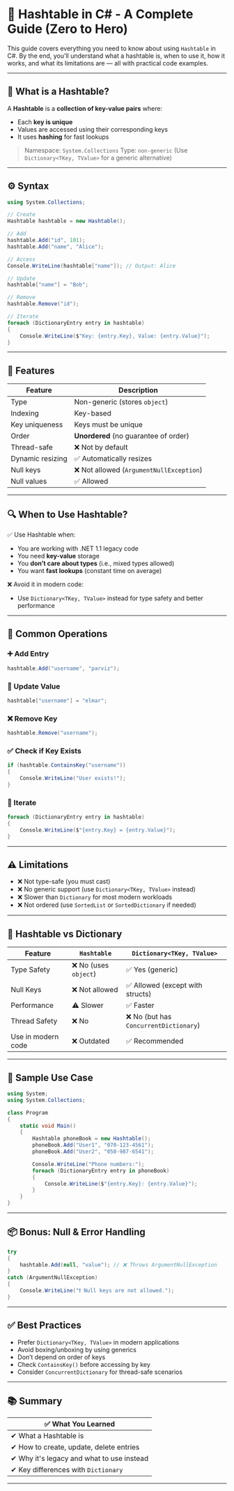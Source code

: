 ﻿# 🔐 Hashtable in C# - A Complete Guide (Zero to Hero)

This guide covers everything you need to know about using `Hashtable` in C#. By the end, you'll understand what a hashtable is, when to use it, how it works, and what its limitations are — all with practical code examples.

---

## 📘 What is a Hashtable?

A **Hashtable** is a **collection of key-value pairs** where:

* Each **key is unique**
* Values are accessed using their corresponding keys
* It uses **hashing** for fast lookups

> Namespace: `System.Collections`
> Type: `non-generic` (Use `Dictionary<TKey, TValue>` for a generic alternative)

---

## ⚙️ Syntax

```csharp
using System.Collections;

// Create
Hashtable hashtable = new Hashtable();

// Add
hashtable.Add("id", 101);
hashtable.Add("name", "Alice");

// Access
Console.WriteLine(hashtable["name"]); // Output: Alice

// Update
hashtable["name"] = "Bob";

// Remove
hashtable.Remove("id");

// Iterate
foreach (DictionaryEntry entry in hashtable)
{
    Console.WriteLine($"Key: {entry.Key}, Value: {entry.Value}");
}
```

---

## 🚀 Features

| Feature          | Description                             |
| ---------------- | --------------------------------------- |
| Type             | Non-generic (stores `object`)           |
| Indexing         | Key-based                               |
| Key uniqueness   | Keys must be unique                     |
| Order            | **Unordered** (no guarantee of order)   |
| Thread-safe      | ❌ Not by default                        |
| Dynamic resizing | ✅ Automatically resizes                 |
| Null keys        | ❌ Not allowed (`ArgumentNullException`) |
| Null values      | ✅ Allowed                               |

---

## 🔍 When to Use Hashtable?

✅ Use Hashtable when:

* You are working with .NET 1.1 legacy code
* You need **key-value** storage
* You **don’t care about types** (i.e., mixed types allowed)
* You want **fast lookups** (constant time on average)

❌ Avoid it in modern code:

* Use `Dictionary<TKey, TValue>` instead for type safety and better performance

---

## 🎯 Common Operations

### ➕ Add Entry

```csharp
hashtable.Add("username", "parviz");
```

### 🔄 Update Value

```csharp
hashtable["username"] = "elmar";
```

### ❌ Remove Key

```csharp
hashtable.Remove("username");
```

### ✅ Check if Key Exists

```csharp
if (hashtable.ContainsKey("username"))
{
    Console.WriteLine("User exists!");
}
```

### 🔁 Iterate

```csharp
foreach (DictionaryEntry entry in hashtable)
{
    Console.WriteLine($"{entry.Key} = {entry.Value}");
}
```

---

## ⚠️ Limitations

* ❌ Not type-safe (you must cast)
* ❌ No generic support (use `Dictionary<TKey, TValue>` instead)
* ❌ Slower than `Dictionary` for most modern workloads
* ❌ Not ordered (use `SortedList` or `SortedDictionary` if needed)

---

## 🧠 Hashtable vs Dictionary

| Feature            | `Hashtable`          | `Dictionary<TKey, TValue>`            |
| ------------------ | -------------------- | ------------------------------------- |
| Type Safety        | ❌ No (uses `object`) | ✅ Yes (generic)                       |
| Null Keys          | ❌ Not allowed        | ✅ Allowed (except with structs)       |
| Performance        | ⚠️ Slower            | ✅ Faster                              |
| Thread Safety      | ❌ No                 | ❌ No (but has `ConcurrentDictionary`) |
| Use in modern code | ❌ Outdated           | ✅ Recommended                         |

---

## 🧪 Sample Use Case

```csharp
using System;
using System.Collections;

class Program
{
    static void Main()
    {
        Hashtable phoneBook = new Hashtable();
        phoneBook.Add("User1", "070-123-4561");
        phoneBook.Add("User2", "050-987-6541");

        Console.WriteLine("Phone numbers:");
        foreach (DictionaryEntry entry in phoneBook)
        {
            Console.WriteLine($"{entry.Key}: {entry.Value}");
        }
    }
}
```

---

## 📦 Bonus: Null & Error Handling

```csharp
try
{
    hashtable.Add(null, "value"); // ❌ Throws ArgumentNullException
}
catch (ArgumentNullException)
{
    Console.WriteLine("❗ Null keys are not allowed.");
}
```

---

## ✅ Best Practices

* Prefer `Dictionary<TKey, TValue>` in modern applications
* Avoid boxing/unboxing by using generics
* Don’t depend on order of keys
* Check `ContainsKey()` before accessing by key
* Consider `ConcurrentDictionary` for thread-safe scenarios

---

## 📚 Summary

| ✅ What You Learned                        |
| ----------------------------------------- |
| ✔ What a Hashtable is                     |
| ✔ How to create, update, delete entries   |
| ✔ Why it's legacy and what to use instead |
| ✔ Key differences with `Dictionary`       |

---

